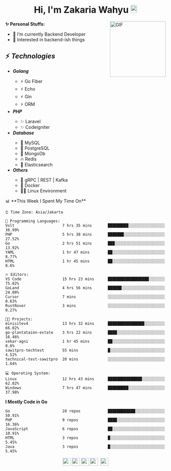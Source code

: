 <h1 align="center">Hi, I'm Zakaria Wahyu <img src="https://github.com/TheDudeThatCode/TheDudeThatCode/blob/master/Assets/Hi.gif" width="20px" height="25px"></h1>

<img align="right" alt="GIF" height="175px" src="https://www.nayakapratama.co.id/wp-content/uploads/2019/07/Website-Maintenance.gif" />

**✨ Personal Stuffs:**
- 🔭 I’m currently Backend Developer
- 🌱 Interested in backend-ish things

<h2>⚡ <i>Technologies</i></h2>
<ul>
<li><strong><i>Golang</i></strong></li>
  <ul>
    <li>⚡ Go Fiber</li>
    <li>⚡ Echo</li>
    <li>⚡ Gin</li>
    <li>⚡ ORM</li>
  </ul>
<li><strong><i>PHP</i></strong></li>
  <ul>
    <li>✨ Laravel</li>
    <li>✨ Codeigniter</li>
  </ul>
<li><strong><i>Database</i></strong></li>
  <ul>
    <li>🐬 MySQL</li>
    <li>🐘 PostgreSQL</li>
    <li>🍃 MongoDb</li>
    <li>🔥 Redis</li>
    <li>🔎 Elasticsearch</li>
  </ul>
  <li><strong><i>Others</i></strong></li>
  <ul>
    <li>💫 gRPC | REST | Kafka</li>
    <li>🐳 Docker</li>
    <li>👨‍💻 Linux Environment</li>
  </ul>
</ul>
<!--START_SECTION:waka-->
📊 **This Week I Spent My Time On** 

```text
⌚︎ Time Zone: Asia/Jakarta

💬 Programming Languages: 
Volt                     7 hrs 35 mins       █████████░░░░░░░░░░░░░░░░   36.99% 
PHP                      5 hrs 38 mins       ███████░░░░░░░░░░░░░░░░░░   27.52% 
Go                       2 hrs 51 mins       ███░░░░░░░░░░░░░░░░░░░░░░   13.92% 
YAML                     1 hr 47 mins        ██░░░░░░░░░░░░░░░░░░░░░░░   8.77% 
HTML                     1 hr 45 mins        ██░░░░░░░░░░░░░░░░░░░░░░░   8.6%

🔥 Editors: 
VS Code                  15 hrs 23 mins      ██████████████████░░░░░░░   75.02% 
GoLand                   4 hrs 56 mins       ██████░░░░░░░░░░░░░░░░░░░   24.08% 
Cursor                   7 mins              ░░░░░░░░░░░░░░░░░░░░░░░░░   0.63% 
RustRover                3 mins              ░░░░░░░░░░░░░░░░░░░░░░░░░   0.27%

🐱‍💻 Projects: 
minisitev4               13 hrs 32 mins      ████████████████░░░░░░░░░   66.02% 
go-plantataion-estate    3 hrs 22 mins       ████░░░░░░░░░░░░░░░░░░░░░   16.46% 
sekar-agni               1 hr 45 mins        ██░░░░░░░░░░░░░░░░░░░░░░░   8.6% 
sawitpro-techtest        55 mins             █░░░░░░░░░░░░░░░░░░░░░░░░   4.52% 
technical-test-sawitpro  20 mins             ░░░░░░░░░░░░░░░░░░░░░░░░░   1.64%

💻 Operating System: 
Linux                    12 hrs 43 mins      ███████████████░░░░░░░░░░   62.02% 
Windows                  7 hrs 47 mins       █████████░░░░░░░░░░░░░░░░   37.98%

```

**I Mostly Code in Go** 

```text
Go                       28 repos            ████████████░░░░░░░░░░░░░   50.91% 
PHP                      9 repos             ████░░░░░░░░░░░░░░░░░░░░░   16.36% 
JavaScript               6 repos             ██░░░░░░░░░░░░░░░░░░░░░░░   10.91% 
HTML                     3 repos             █░░░░░░░░░░░░░░░░░░░░░░░░   5.45% 
Java                     3 repos             █░░░░░░░░░░░░░░░░░░░░░░░░   5.45%

```



<!--END_SECTION:waka-->

<p align="center">
<a href="https://www.linkedin.com/in/zakariawahyu" target="_blank"><img src="https://img.shields.io/badge/linkedin-%230077B5.svg?&style=for-the-badge&logo=linkedin&logoColor=white" height=25></a>
<a href="https://medium.com/@zakariawahyu" target="_blank"><img src="https://img.shields.io/badge/Medium-12100E?style=for-the-badge&logo=medium&logoColor=white" height=25></a>
<a href="https://medium.com/@zakariawahyu" target="_blank"><img src="https://img.shields.io/badge/Portfolio-2300843e?style=for-the-badge&logo=About.me&logoColor=white" height=25></a>
<a href="https://www.twitter.com/_zakariawahyu" target="_blank"><img src="https://img.shields.io/badge/twitter-%231DA1F2.svg?&style=for-the-badge&logo=twitter&logoColor=white" height=25></a> 
<a href="https://www.instagram.com/_zakariawahyu" target="_blank"><img src="https://img.shields.io/badge/instagram-%23E4405F.svg?&style=for-the-badge&logo=instagram&logoColor=white" height=25></a>
